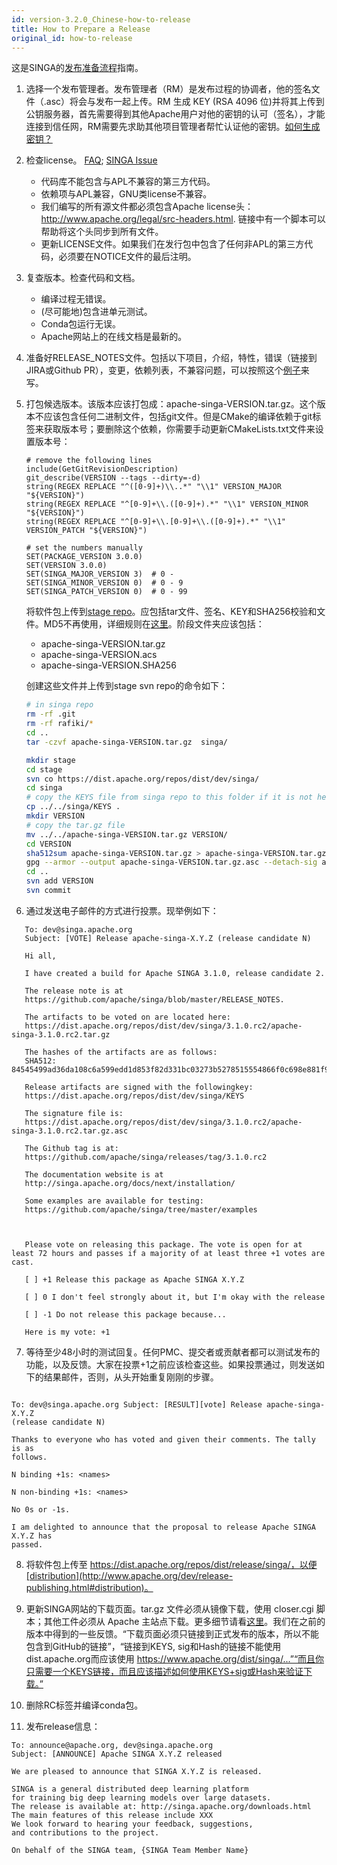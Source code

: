 ```yaml
---
id: version-3.2.0_Chinese-how-to-release
title: How to Prepare a Release
original_id: how-to-release
---
```


<!--- Licensed to the Apache Software Foundation (ASF) under one or more contributor license agreements.  See the NOTICE file distributed with this work for additional information regarding copyright ownership.  The ASF licenses this file to you under the Apache License, Version 2.0 (the "License"); you may not use this file except in compliance with the License.  You may obtain a copy of the License at http://www.apache.org/licenses/LICENSE-2.0 Unless required by applicable law or agreed to in writing, software distributed under the License is distributed on an "AS IS" BASIS, WITHOUT WARRANTIES OR CONDITIONS OF ANY KIND, either express or implied.  See the License for the specific language governing permissions and limitations under the License.  -->

这是SINGA的[发布准备流程](http://www.apache.org/dev/release-publishing.html)指南。

1. 选择一个发布管理者。发布管理者（RM）是发布过程的协调者，他的签名文件（.asc）将会与发布一起上传。RM 生成 KEY (RSA 4096 位)并将其上传到公钥服务器，首先需要得到其他Apache用户对他的密钥的认可（签名），才能连接到信任网，RM需要先求助其他项目管理者帮忙认证他的密钥。[如何生成密钥？](http://www.apache.org/dev/release-signing.html)

2. 检查license。 [FAQ](https://www.apache.org/legal/src-headers.html#faq-docs);
   [SINGA Issue](https://issues.apache.org/jira/projects/SINGA/issues/SINGA-447)

   - 代码库不能包含与APL不兼容的第三方代码。
   - 依赖项与APL兼容，GNU类license不兼容。
   - 我们编写的所有源文件都必须包含Apache license头：http://www.apache.org/legal/src-headers.html.
   链接中有一个脚本可以帮助将这个头同步到所有文件。
   - 更新LICENSE文件。如果我们在发行包中包含了任何非APL的第三方代码，必须要在NOTICE文件的最后注明。

3. 复查版本。检查代码和文档。

   - 编译过程无错误。
   - (尽可能地)包含进单元测试。
   - Conda包运行无误。
   - Apache网站上的在线文档是最新的。

4. 准备好RELEASE_NOTES文件。包括以下项目，介绍，特性，错误（链接到JIRA或Github PR），变更，依赖列表，不兼容问题，可以按照这个[例子]((http://commons.apache.org/proper/commons-digester/commons-digester-3.0/RELEASE-NOTES.txt))来写。

5. 打包候选版本。该版本应该打包成：apache-singa-VERSION.tar.gz。这个版本不应该包含任何二进制文件，包括git文件。但是CMake的编译依赖于git标签来获取版本号；要删除这个依赖，你需要手动更新CMakeLists.txt文件来设置版本号：

   ```
   # remove the following lines
   include(GetGitRevisionDescription)
   git_describe(VERSION --tags --dirty=-d)
   string(REGEX REPLACE "^([0-9]+)\\..*" "\\1" VERSION_MAJOR "${VERSION}")
   string(REGEX REPLACE "^[0-9]+\\.([0-9]+).*" "\\1" VERSION_MINOR "${VERSION}")
   string(REGEX REPLACE "^[0-9]+\\.[0-9]+\\.([0-9]+).*" "\\1" VERSION_PATCH "${VERSION}")

   # set the numbers manually
   SET(PACKAGE_VERSION 3.0.0)
   SET(VERSION 3.0.0)
   SET(SINGA_MAJOR_VERSION 3)  # 0 -
   SET(SINGA_MINOR_VERSION 0)  # 0 - 9
   SET(SINGA_PATCH_VERSION 0)  # 0 - 99
   ```

   将软件包上传到[stage repo](https://dist.apache.org/repos/dist/dev/singa/)。应包括tar文件、签名、KEY和SHA256校验和文件。MD5不再使用，详细规则在[这里](https://dist.apache.org/repos/dist/dev/singa/)。阶段文件夹应该包括：

   - apache-singa-VERSION.tar.gz
   - apache-singa-VERSION.acs
   - apache-singa-VERSION.SHA256

   创建这些文件并上传到stage svn repo的命令如下：

   ```sh
   # in singa repo
   rm -rf .git
   rm -rf rafiki/*
   cd ..
   tar -czvf apache-singa-VERSION.tar.gz  singa/

   mkdir stage
   cd stage
   svn co https://dist.apache.org/repos/dist/dev/singa/
   cd singa
   # copy the KEYS file from singa repo to this folder if it is not here
   cp ../../singa/KEYS .
   mkdir VERSION
   # copy the tar.gz file
   mv ../../apache-singa-VERSION.tar.gz VERSION/
   cd VERSION
   sha512sum apache-singa-VERSION.tar.gz > apache-singa-VERSION.tar.gz.sha512
   gpg --armor --output apache-singa-VERSION.tar.gz.asc --detach-sig apache-singa-VERSION.tar.gz
   cd ..
   svn add VERSION
   svn commit
   ```

6) 通过发送电子邮件的方式进行投票。现举例如下：

```
   To: dev@singa.apache.org
   Subject: [VOTE] Release apache-singa-X.Y.Z (release candidate N)

   Hi all,

   I have created a build for Apache SINGA 3.1.0, release candidate 2.

   The release note is at
   https://github.com/apache/singa/blob/master/RELEASE_NOTES.

   The artifacts to be voted on are located here:
   https://dist.apache.org/repos/dist/dev/singa/3.1.0.rc2/apache-singa-3.1.0.rc2.tar.gz
    
   The hashes of the artifacts are as follows:
   SHA512: 84545499ad36da108c6a599edd1d853f82d331bc03273b5278515554866f0c698e881f956b2eabcb6b29c07fa9fa4ff1add5a777b58db8a6a2362cf383b5c04d 

   Release artifacts are signed with the followingkey:
   https://dist.apache.org/repos/dist/dev/singa/KEYS

   The signature file is:
   https://dist.apache.org/repos/dist/dev/singa/3.1.0.rc2/apache-singa-3.1.0.rc2.tar.gz.asc

   The Github tag is at:
   https://github.com/apache/singa/releases/tag/3.1.0.rc2

   The documentation website is at
   http://singa.apache.org/docs/next/installation/

   Some examples are available for testing:
   https://github.com/apache/singa/tree/master/examples
   


   Please vote on releasing this package. The vote is open for at least 72 hours and passes if a majority of at least three +1 votes are cast.

   [ ] +1 Release this package as Apache SINGA X.Y.Z 

   [ ] 0 I don't feel strongly about it, but I'm okay with the release 

   [ ] -1 Do not release this package because...

   Here is my vote: +1

```

7) 等待至少48小时的测试回复。任何PMC、提交者或贡献者都可以测试发布的功能，以及反馈。大家在投票+1之前应该检查这些。如果投票通过，则发送如下的结果邮件，否则，从头开始重复刚刚的步骤。

```

To: dev@singa.apache.org Subject: [RESULT][vote] Release apache-singa-X.Y.Z
(release candidate N)

Thanks to everyone who has voted and given their comments. The tally is as
follows.

N binding +1s: <names>

N non-binding +1s: <names>

No 0s or -1s.

I am delighted to announce that the proposal to release Apache SINGA X.Y.Z has
passed.

````

8) 将软件包上传至 https://dist.apache.org/repos/dist/release/singa/，以便[distribution](http://www.apache.org/dev/release-publishing.html#distribution)。

9) 更新SINGA网站的下载页面。tar.gz 文件必须从镜像下载，使用 closer.cgi 脚本；其他工件必须从 Apache 主站点下载。更多细节请看[这里](http://www.apache.org/dev/release-download-pages.html)。我们在之前的版本中得到的一些反馈。“下载页面必须只链接到正式发布的版本，所以不能包含到GitHub的链接”，“链接到KEYS, sig和Hash的链接不能使用dist.apache.org而应该使用 https://www.apache.org/dist/singa/...”“而且你只需要一个KEYS链接，而且应该描述如何使用KEYS+sig或Hash来验证下载。”

10) 删除RC标签并编译conda包。

11) 发布release信息：

 ```
 To: announce@apache.org, dev@singa.apache.org
 Subject: [ANNOUNCE] Apache SINGA X.Y.Z released

 We are pleased to announce that SINGA X.Y.Z is released.

 SINGA is a general distributed deep learning platform
 for training big deep learning models over large datasets.
 The release is available at: http://singa.apache.org/downloads.html
 The main features of this release include XXX
 We look forward to hearing your feedback, suggestions,
 and contributions to the project.

 On behalf of the SINGA team, {SINGA Team Member Name}
 ```

